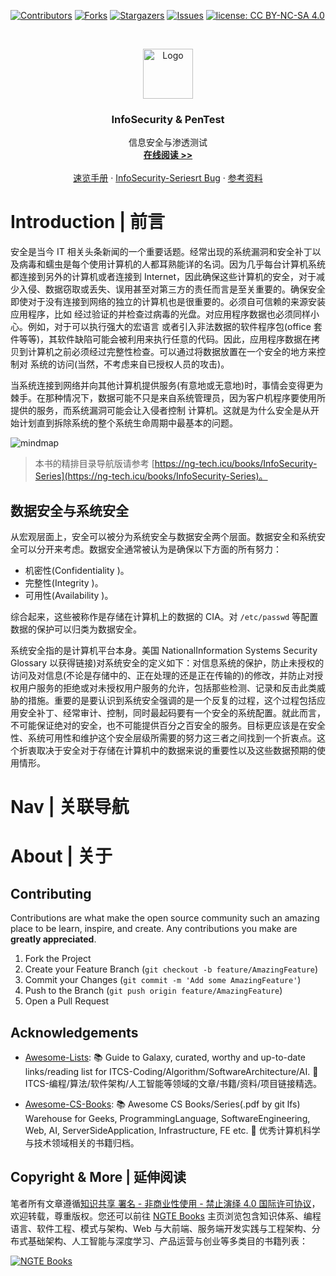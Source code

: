 [![Contributors][contributors-shield]][contributors-url]
[![Forks][forks-shield]][forks-url]
[![Stargazers][stars-shield]][stars-url]
[![Issues][issues-shield]][issues-url]
[![license: CC BY-NC-SA 4.0](https://img.shields.io/badge/license-CC%20BY--NC--SA%204.0-lightgrey.svg)][license-url]

<!-- PROJECT LOGO -->
<br />
<p align="center">
  <a href="https://github.com/wx-chevalier/InfoSecurity-Series">
    <img src="https://s2.ax1x.com/2020/02/02/1YM1JK.png" alt="Logo" width="80" height="80">
  </a>

  <h3 align="center">InfoSecurity & PenTest</h3>

  <p align="center">
    信息安全与渗透测试
    <br />
    <a href="https://github.com/wx-chevalier/InfoSecurity-Series"><strong>在线阅读 >> </strong></a>
    <br />
    <br />
    <a href="https://github.com/wx-chevalier/InfoSecurity-Series">速览手册</a>
    ·
    <a href="https://github.com/wx-chevalier/InfoSecurity-Series/issues">InfoSecurity-Seriesrt Bug</a>
    ·
    <a href="https://github.com/wx-chevalier/InfoSecurity-Series/issues">参考资料</a>
  </p>
</p>

<!-- ABOUT THE PROJECT -->

# Introduction | 前言

安全是当今 IT 相关头条新闻的一个重要话题。经常出现的系统漏洞和安全补丁以及病毒和蠕虫是每个使用计算机的人都耳熟能详的名词。因为几乎每台计算机系统都连接到另外的计算机或者连接到 Internet，因此确保这些计算机的安全，对于减少入侵、数据窃取或丢失、误用甚至对第三方的责任而言是至关重要的。确保安全即使对于没有连接到网络的独立的计算机也是很重要的。必须自可信赖的来源安装应用程序，比如 经过验证的并检查过病毒的光盘。对应用程序数据也必须同样小心。例如，对于可以执行强大的宏语言 或者引入非法数据的软件程序包(office 套件等等)，其软件缺陷可能会被利用来执行任意的代码。因此，应用程序数据在拷贝到计算机之前必须经过完整性检查。可以通过将数据放置在一个安全的地方来控制对 系统的访问(当然，不考虑来自已授权人员的攻击)。

当系统连接到网络并向其他计算机提供服务(有意地或无意地)时，事情会变得更为棘手。在那种情况下，数据可能不只是来自系统管理员，因为客户机程序要使用所提供的服务，而系统漏洞可能会让入侵者控制 计算机。这就是为什么安全是从开始计划直到拆除系统的整个系统生命周期中最基本的问题。

![mindmap](https://assets.ng-tech.icu/item/20230418154054.png)

> 本书的精排目录导航版请参考 [https://ng-tech.icu/books/InfoSecurity-Series](https://ng-tech.icu/books/InfoSecurity-Series)。

## 数据安全与系统安全

从宏观层面上，安全可以被分为系统安全与数据安全两个层面。数据安全和系统安全可以分开来考虑。数据安全通常被认为是确保以下方面的所有努力：

- 机密性(Confidentiality )。
- 完整性(Integrity )。
- 可用性(Availability )。

综合起来，这些被称作是存储在计算机上的数据的 CIA。对 `/etc/passwd` 等配置数据的保护可以归类为数据安全。

系统安全指的是计算机平台本身。美国 NationalInformation Systems Security Glossary 以获得链接)对系统安全的定义如下：对信息系统的保护，防止未授权的访问及对信息(不论是存储中的、正在处理的还是正在传输的)的修改，并防止对授权用户服务的拒绝或对未授权用户服务的允许，包括那些检测、记录和反击此类威胁的措施。重要的是要认识到系统安全强调的是一个反复的过程，这个过程包括应用安全补丁、经常审计、控制，同时最起码要有一个安全的系统配置。就此而言，不可能保证绝对的安全，也不可能提供百分之百安全的服务。目标更应该是在安全性、系统可用性和维护这个安全层级所需要的努力这三者之间找到一个折衷点。这个折衷取决于安全对于存储在计算机中的数据来说的重要性以及这些数据预期的使用情形。

# Nav | 关联导航

# About | 关于

<!-- CONTRIBUTING -->

## Contributing

Contributions are what make the open source community such an amazing place to be learn, inspire, and create. Any contributions you make are **greatly appreciated**.

1. Fork the Project
2. Create your Feature Branch (`git checkout -b feature/AmazingFeature`)
3. Commit your Changes (`git commit -m 'Add some AmazingFeature'`)
4. Push to the Branch (`git push origin feature/AmazingFeature`)
5. Open a Pull Request

<!-- ACKNOWLEDGEMENTS -->

## Acknowledgements

- [Awesome-Lists](https://github.com/wx-chevalier/Awesome-Lists): 📚 Guide to Galaxy, curated, worthy and up-to-date links/reading list for ITCS-Coding/Algorithm/SoftwareArchitecture/AI. 💫 ITCS-编程/算法/软件架构/人工智能等领域的文章/书籍/资料/项目链接精选。

- [Awesome-CS-Books](https://github.com/wx-chevalier/Awesome-CS-Books): :books: Awesome CS Books/Series(.pdf by git lfs) Warehouse for Geeks, ProgrammingLanguage, SoftwareEngineering, Web, AI, ServerSideApplication, Infrastructure, FE etc. :dizzy: 优秀计算机科学与技术领域相关的书籍归档。

## Copyright & More | 延伸阅读

笔者所有文章遵循[知识共享 署名 - 非商业性使用 - 禁止演绎 4.0 国际许可协议](https://creativecommons.org/licenses/by-nc-nd/4.0/deed.zh)，欢迎转载，尊重版权。您还可以前往 [NGTE Books](https://ng-tech.icu/books-gallery/) 主页浏览包含知识体系、编程语言、软件工程、模式与架构、Web 与大前端、服务端开发实践与工程架构、分布式基础架构、人工智能与深度学习、产品运营与创业等多类目的书籍列表：

[![NGTE Books](https://s2.ax1x.com/2020/01/18/19uXtI.png)](https://ng-tech.icu/books-gallery/)

<!-- MARKDOWN LINKS & IMAGES -->
<!-- https://www.markdownguide.org/basic-syntax/#reference-style-links -->

[contributors-shield]: https://img.shields.io/github/contributors/wx-chevalier/InfoSecurity-Series.svg?style=flat-square
[contributors-url]: https://github.com/wx-chevalier/InfoSecurity-Series/graphs/contributors
[forks-shield]: https://img.shields.io/github/forks/wx-chevalier/InfoSecurity-Series.svg?style=flat-square
[forks-url]: https://github.com/wx-chevalier/InfoSecurity-Series/network/members
[stars-shield]: https://img.shields.io/github/stars/wx-chevalier/InfoSecurity-Series.svg?style=flat-square
[stars-url]: https://github.com/wx-chevalier/InfoSecurity-Series/stargazers
[issues-shield]: https://img.shields.io/github/issues/wx-chevalier/InfoSecurity-Series.svg?style=flat-square
[issues-url]: https://github.com/wx-chevalier/InfoSecurity-Series/issues
[license-shield]: https://img.shields.io/github/license/wx-chevalier/InfoSecurity-Series.svg?style=flat-square
[license-url]: https://github.com/wx-chevalier/InfoSecurity-Series/blob/master/LICENSE.txt
